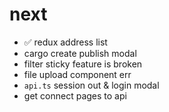 # next
- ✅ redux address list
- cargo create publish modal
- filter sticky feature is broken
- file upload component err
- `api.ts` session out & login modal
- get connect pages to api
